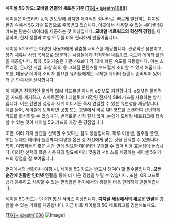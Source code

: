 **세이셸 5G 카드: 모바일 연결의 새로운 기준 [[TG💪+ @esim1088](https://t.me/s/esim1088)]**

세이셸은 아프리카 동쪽 인도양에 위치한 매력적인 섬나라로, 빠르게 발전하는 디지털 환경 속에서 5G 기술 도입으로 주목받고 있습니다. 이곳에서 사용할 수 있는 세이셸 5G 카드는 단순히 데이터를 제공하는 것 이상입니다. **모바일 네트워크의 혁신적 경험**을 제공하며, 현지 생활과 여행 모두를 더욱 편리하게 만들어줍니다.

세이셸 5G 카드는 다양한 사용자에게 맞춤형 서비스를 제공합니다. 관광객은 물론이고, 장기 체류나 사업 목적으로 방문하는 사람들에게 최적화된 네트워크 속도와 데이터 플랜을 제공합니다. 특히, 5G 기술은 기존 4G보다 약 10배 빠른 속도를 자랑합니다. 이는 스트리밍, 온라인 게임, 화상 회의 등 고화질 콘텐츠를 부드럽게 소비할 수 있게 해줍니다. 또한, 대용량 데이터 소비가 필요한 유저들에게는 무제한 데이터 플랜도 준비되어 있어 더 큰 만족감을 선사합니다.

이 제품은 전통적인 물리적 SIM 카드뿐만 아니라 eSIM도 지원합니다. eSIM은 물리적인 카드를 제거하고, 스마트폰이나 태블릿에 내장된 전자식 SIM 카드를 사용하는 방식입니다. 이는 간편한 설정과 세계 어디서든 즉시 연결할 수 있는 유연성을 제공합니다. 예를 들어, 세이셸에 도착하면 공항 또는 호텔에서 바로 QR 코드를 스캔하여 간단하게 카드를 활성화할 수 있습니다. 번거로운 신청 절차 없이, 손쉽게 모바일 네트워크에 접속할 수 있는 것이 세이셸 5G 카드의 가장 큰 강점입니다.

또한, 여러 가지 플랜을 선택할 수 있다는 점도 장점입니다. 하루 이용권, 일주일 플랜, 또는 무제한 데이터 플랜까지 다양한 옵션 중 자신에게 맞는 것을 선택할 수 있습니다. 특히, 여행객들은 짧은 시간 안에 필요한 데이터만 구매할 수 있어 비용 효율성이 높습니다. 이러한 선택의 폭은 사용자의 필요에 따라 맞춤형 서비스를 제공하는 세이셸 5G 카드의 장점을 잘 보여줍니다.

현지에서의 생활이나 여행 시, 세이셸 5G 카드는 반드시 챙겨야 할 필수품입니다. **모든 순간에 원활한 인터넷 연결**을 통해 더 나은 경험을 누릴 수 있습니다. 또한, QR 코드로 쉽게 등록하고 사용할 수 있는 편리함은 현지에서의 생활을 더욱 편리하게 만들어줍니다.

세이셸 5G 카드는 단순한 통신 서비스 이상입니다. **디지털 세상에서의 새로운 연결**을 경험할 수 있는 기회를 제공합니다. 지금 바로 세이셸의 5G 네트워크를 경험해보세요. 

[[TG💪+ @esim1088](https://t.me/s/esim1088) ![Image](https://i.postimg.cc/Y0z9fWf4/image.png)]